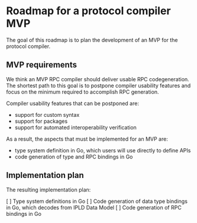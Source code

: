 # Roadmap for a protocol compiler MVP

The goal of this roadmap is to plan the development of an MVP for the protocol compiler.

## MVP requirements

We think an MVP RPC compiler should deliver usable RPC codegeneration. The shortest path to this goal is to postpone compiler usability features and focus on the minimum required to accomplish RPC generation.

Compiler usability features that can be postponed are:
- support for custom syntax
- support for packages
- support for automated interoperability verification

As a result, the aspects that must be implemented for an MVP are:
- type system definition in Go, which users will use directly to define APIs
- code generation of type and RPC bindings in Go

## Implementation plan

The resulting implementation plan:

[ ] Type system definitions in Go
[ ] Code generation of data type bindings in Go, which decodes from IPLD Data Model
[ ] Code generation of RPC bindings in Go
